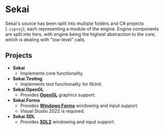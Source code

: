 # Sekai

Sekai's source has been split into multiple folders and C# projects (`.csproj`), each representing a module of the engine. Engine components are split into tiers, with engine being the highest abstraction to the core, which is dealing with "low-level" calls.

## Projects
- **Sekai**
    - Implements core functionality.
- **Sekai.Testing**
    - Implements test functionality for NUnit.
- **Sekai.OpenGL**
    - Provides [**OpenGL**](https://github.com/dotnet/Silk.NET) graphics support.
- **Sekai.Forms**
    - Provides [**Windows Forms**](https://github.com/dotnet/winforms) windowing and input support.
    - Visual Studio 2022 is required.
- **Sekai.SDL**
    - Provides [**SDL2**](https://github.com/dotnet/Silk.NET) windowing and input support.
